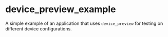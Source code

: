 # device_preview_example

A simple example of an application that uses `device_preview` for testing on different device configurations.

